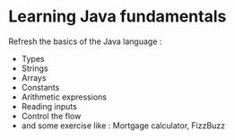# Learning Java fundamentals
Refresh the basics of the Java language :
<ul>
  <li>Types</li>
  <li>Strings</li>
  <li>Arrays</li>
  <li>Constants</li>
  <li>Arithmetic expressions</li>
  <li>Reading inputs</li>
  <li>Control the flow</li>
  <li>and some exercise like : Mortgage calculator, FizzBuzz</li>
</ul>

